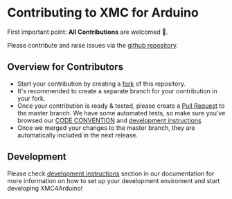 # Contributing to XMC for Arduino
First important point: **All Contributions** are welcomed :open_hands:.

Please contribute and raise issues via the [github repository](https://github.com/Infineon/XMC-for-Arduino/tree/master).

## Overview for Contributors

- Start your contribution by creating a [fork](https://github.com/Infineon/XMC-for-Arduino/fork) of this repository.
- It's recommended to create a separate branch for your contribution in your fork.
- Once your contribution is ready & tested, please create a [Pull Request](https://github.com/Infineon/XMC-for-Arduino/compare) to the master branch. We have some automated tests, so make sure you've browsed our [CODE CONVENTION](CODE_CONVENTION.md) and [development instructions](https://xmc-arduino.readthedocs.io/en/latest/development-instructions.html)
- Once we merged your changes to the master branch, they are automatically included in the next release.

## Development 
Please check [development instructions](https://xmc-arduino.readthedocs.io/en/latest/development-instructions.html) section in our documentation for more information on how to set up your development enviroment and start developing XMC4Arduino!